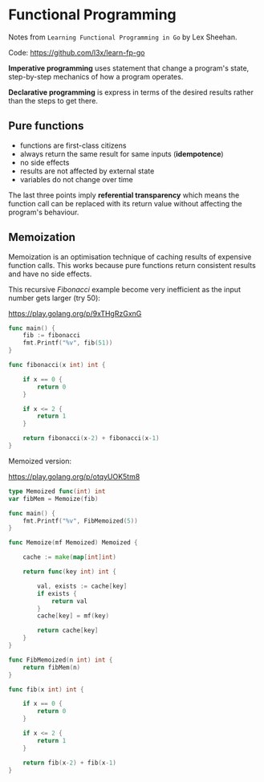 # Functional Programming

Notes from `Learning Functional Programming in Go` by Lex Sheehan.

Code: <https://github.com/l3x/learn-fp-go>

**Imperative programming** uses statement that change a program's state, 
step-by-step mechanics of how a program operates.

**Declarative programming** is express in terms of the desired results 
rather than the steps to get there.

## Pure functions


- functions are first-class citizens
- always return the same result for same inputs (**idempotence**)
- no side effects
- results are not affected by external state
- variables do not change over time 

The last three points imply **referential transparency** which means the 
 function call can be replaced with its return value without affecting 
 the program's behaviour.
 
## Memoization

Memoization is an optimisation technique of caching results of expensive 
function calls. This works because pure functions return consistent results
and have no side effects.  

This recursive _Fibonacci_ example become very inefficient as the input 
number gets larger (try 50):

<https://play.golang.org/p/9xTHgRzGxnG>

```go
func main() {
	fib := fibonacci
	fmt.Printf("%v", fib(51))
}

func fibonacci(x int) int {

	if x == 0 {
		return 0
	}

	if x <= 2 {
		return 1
	}

	return fibonacci(x-2) + fibonacci(x-1)
}
```

Memoized version: 

<https://play.golang.org/p/otqyUOK5tm8>

```go
type Memoized func(int) int
var fibMem = Memoize(fib)

func main() {
	fmt.Printf("%v", FibMemoized(5))
}

func Memoize(mf Memoized) Memoized {

	cache := make(map[int]int)

	return func(key int) int {

		val, exists := cache[key]
		if exists {
			return val
		}
		cache[key] = mf(key)

		return cache[key]
	}
}

func FibMemoized(n int) int {
	return fibMem(n)
}

func fib(x int) int {

	if x == 0 {
		return 0
	}

	if x <= 2 {
		return 1
	}

	return fib(x-2) + fib(x-1)
}
```









 
    

 




